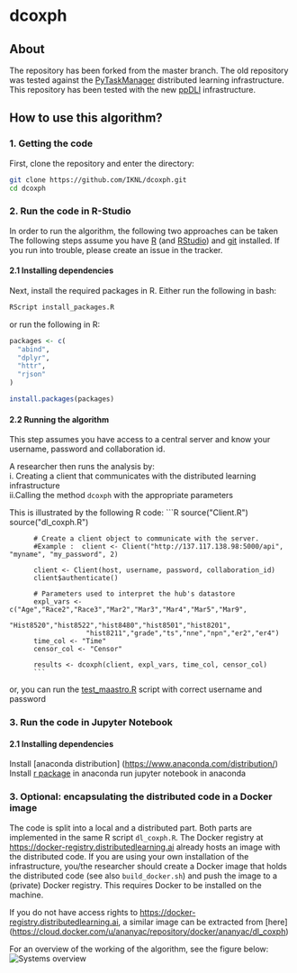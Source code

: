 # dcoxph
## About
The repository has been forked from the master branch. The old repository was tested against the [PyTaskManager](https://www.github.com/IKNL/pytaskmanager) distributed learning infrastructure. This repository has been tested with the new [ppDLI](https://github.com/IKNL/ppDLI) infrastructure. 

## How to use this algorithm?
### 1. Getting the code 
First, clone the repository and enter the directory: 
```bash
git clone https://github.com/IKNL/dcoxph.git
cd dcoxph
```
### 2. Run the code in R-Studio 
 In order to run the algorithm, the following two approaches can be taken
The following steps assume you have [R](https://www.r-project.org) (and [RStudio](https://www.rstudio.com)) and [git](https://git-scm.com/downloads) installed. If you run into trouble, please create an issue in the tracker.

#### 2.1 Installing dependencies
Next, install the required packages in R. Either run the following in bash:
```bash
RScript install_packages.R
```
or run the following in R:
```R
packages <- c(
  "abind",
  "dplyr",
  "httr",
  "rjson"
)

install.packages(packages)
```
#### 2.2 Running the algorithm
This step assumes you have access to a central server and know your username, password and collaboration id. 

A researcher then runs the analysis by: \
  i. Creating a client that communicates with the distributed learning infrastructure \
  ii.Calling the method `dcoxph` with the appropriate parameters
    
   This is illustrated by the following R code:
          ```R
          source("Client.R")
          source("dl_coxph.R")

          # Create a client object to communicate with the server.
          #Example :  client <- Client("http://137.117.138.98:5000/api", "myname", "my_password", 2)

          client <- Client(host, username, password, collaboration_id)   
          client$authenticate()

          # Parameters used to interpret the hub's datastore
          expl_vars <- c("Age","Race2","Race3","Mar2","Mar3","Mar4","Mar5","Mar9",
                       "Hist8520","hist8522","hist8480","hist8501","hist8201",
                       "hist8211","grade","ts","nne","npn","er2","er4")
          time_col <- "Time"
          censor_col <- "Censor"

          results <- dcoxph(client, expl_vars, time_col, censor_col)
          ```
or, you can run the [test_maastro.R](https://github.com/AnanyaCN/d_coxph/blob/master/test_maastro.R) script with correct username and password
          
### 3. Run the code in Jupyter Notebook
#### 2.1 Installing dependencies
Install [anaconda distribution] (https://www.anaconda.com/distribution/) \
Install [r package](https://docs.anaconda.com/anaconda/user-guide/tasks/using-r-language/) in anaconda 
run jupyter notebook in anaconda

### 3. Optional: encapsulating the distributed code in a Docker image
The code is split into a local and a distributed part. Both parts are implemented in the same R script `dl_coxph.R`. The Docker registry at https://docker-registry.distributedlearning.ai already hosts an image with the distributed code. If you are using your own installation of the infrastructure, you/the researcher should create a Docker image that holds the distributed code (see also `build_docker.sh`) and push the image to a (private) Docker registry. This requires Docker to be installed on the machine.

If you do not have access rights to https://docker-registry.distributedlearning.ai, a similar image can be extracted from [here] (https://cloud.docker.com/u/ananyac/repository/docker/ananyac/dl_coxph)



For an overview of the working of the algorithm, see the figure below:
![Systems overview](https://raw.githubusercontent.com/IKNL/dcoxph/master/img/flowchart_dcoxph.png)

